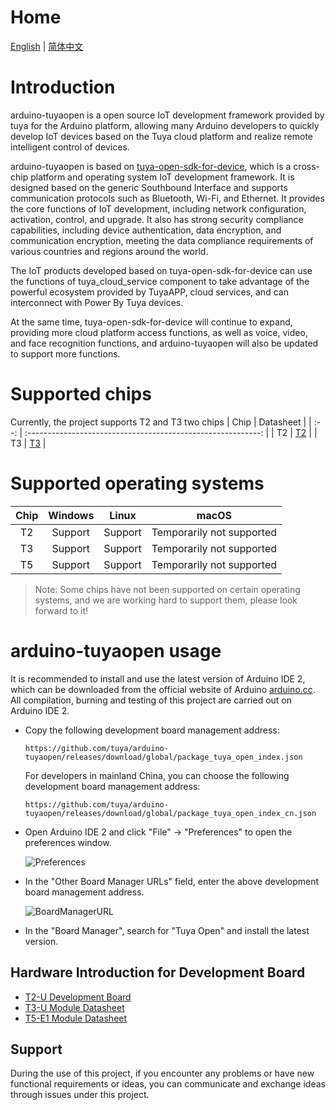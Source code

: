 # Home

[English](README.md) | [简体中文](README_zh.md)

# Introduction

arduino-tuyaopen is a open source IoT development framework provided by tuya for the Arduino platform, allowing many Arduino developers to quickly develop IoT devices based on the Tuya cloud platform and realize remote intelligent control of devices.

arduino-tuyaopen is based on [tuya-open-sdk-for-device](https://github.com/tuya/tuya-open-sdk-for-device), which is a cross-chip platform and operating system IoT development framework. It is designed based on the generic Southbound Interface and supports communication protocols such as Bluetooth, Wi-Fi, and Ethernet. It provides the core functions of IoT development, including network configuration, activation, control, and upgrade. It also has strong security compliance capabilities, including device authentication, data encryption, and communication encryption, meeting the data compliance requirements of various countries and regions around the world.

The IoT products developed based on tuya-open-sdk-for-device can use the functions of tuya_cloud_service component to take advantage of the powerful ecosystem provided by TuyaAPP, cloud services, and can interconnect with Power By Tuya devices.

At the same time, tuya-open-sdk-for-device will continue to expand, providing more cloud platform access functions, as well as voice, video, and face recognition functions, and arduino-tuyaopen will also be updated to support more functions.

# Supported chips
Currently, the project supports T2 and T3 two chips
| Chip |                          Datasheet                           |
| :--: | :----------------------------------------------------------: |
|  T2  | [T2](https://developer.tuya.com/cn/docs/iot/T2-U-module-datasheet?id=Kce1tncb80ldq) |
|  T3  | [T3](https://developer.tuya.com/cn/docs/iot/T3-U-Module-Datasheet?id=Kdd4pzscwf0il) |

# Supported operating systems

| Chip | Windows  | Linux |  macOS   |
| :--: | :------: | :---: | :------: |
|  T2  |   Support   | Support  | Temporarily not supported |
|  T3  |   Support   | Support  | Temporarily not supported |
|  T5  |   Support   | Support  | Temporarily not supported |

> Note: Some chips have not been supported on certain operating systems, and we are working hard to support them, please look forward to it!

# arduino-tuyaopen usage

It is recommended to install and use the latest version of Arduino IDE 2, which can be downloaded from the official website of Arduino [arduino.cc](https://www.arduino.cc/en/software). All compilation, burning and testing of this project are carried out on Arduino IDE 2.

+ Copy the following development board management address:

  ```
  https://github.com/tuya/arduino-tuyaopen/releases/download/global/package_tuya_open_index.json
  ```

  For developers in mainland China, you can choose the following development board management address:

  ```
  https://github.com/tuya/arduino-tuyaopen/releases/download/global/package_tuya_open_index_cn.json
  ```

+ Open Arduino IDE 2 and click "File" -> "Preferences" to open the preferences window.

  ![Preferences](https://images.tuyacn.com/fe-static/docs/img/581335e7-e012-4895-aece-7af21d00bbf5.png)

+ In the "Other Board Manager URLs" field, enter the above development board management address.

  ![BoardManagerURL](https://images.tuyacn.com/fe-static/docs/img/cc3f4fa3-3fd6-458a-af90-a04b49225714.png)

+ In the "Board Manager", search for "Tuya Open" and install the latest version.

## Hardware Introduction for Development Board

+ [T2-U Development Board](https://developer.tuya.com/cn/docs/iot/t2-u-board?id=Kce6cq9e9vlmv)
+ [T3-U Module Datasheet](https://developer.tuya.com/cn/docs/iot/T3-U-Module-Datasheet?id=Kdd4pzscwf0il)
+ [T5-E1 Module Datasheet](https://developer.tuya.com/en/docs/iot/T5-E1-Module-Datasheet?id=Kdar6hf0kzmfi)

## Support

During the use of this project, if you encounter any problems or have new functional requirements or ideas, you can communicate and exchange ideas through issues under this project.
